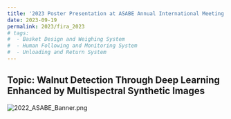 ```yaml
---
title: '2023 Poster Presentation at ASABE Annual International Meeting'
date: 2023-09-19
permalink: 2023/fira_2023
# tags:
#  - Basket Design and Weighing System
#  - Human Following and Monitoring System
#  - Unloading and Return System
---
```


## Topic: Walnut Detection Through Deep Learning Enhanced by Multispectral Synthetic Images

<img src="../images/Post_Images/2023/IROS_2023/Walnut Detection Through Deep Learning Enhanced by Multispectral Synthetic Images.png"
     alt="2022_ASABE_Banner.png"
     style="float: left; margin-bottom: 25px;" />




